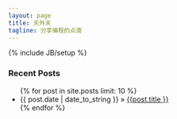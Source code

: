```yaml
---
layout: page
title: 天外天
tagline: 分享编程的点滴
---
```

{% include JB/setup %}

### Recent Posts
<ul class="posts">
{% for post in site.posts limit: 10 %}
    <li><span>{{ post.date | date_to_string }}</span> &raquo; <a href="{{ BASE_PATH }}{{ post.url }}">
        {{post.title }}</a></li>
{% endfor %}
</ul>
